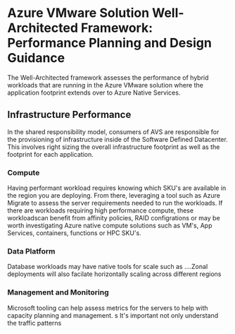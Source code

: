 # Azure VMware Solution Well-Architected Framework: Performance Planning and Design Guidance

The Well-Architected framework assesses the performance of hybrid workloads that are running in the Azure VMware solution where the application footprint extends over to Azure Native Services.

## Infrastructure Performance

In the shared responsibility model, consumers of AVS are responsible for the provisioning of infrastructure inside of the Software Defined Datacenter. This involves right sizing the overall infrastructure footprint as well as the footprint for each application. 

### Compute 

Having performant workload requires knowing which SKU's are available in the region you are deploying. From there, leveraging a tool such as Azure Migrate to assess the server requirements needed to run the workloads. If there are workloads requiring high performance compute, these workloadscan benefit from affinity policies, RAID  configrations or may be worth investigating Azure native compute solutions such as VM's, App Services, containers, functions or HPC SKU's.

### Data Platform 

Database workloads may have native tools for scale such as ....Zonal deployments will also facilate horizontally scaling across different regions


### Management and Monitoring 
Microsoft tooling can help assess metrics for the servers to help with capacity planning and management. 
s
It's important not only understand the traffic patterns 
